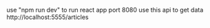 use 
"npm run dev" to run react app 
port 8080
use this api to get data 
http://localhost:5555/articles